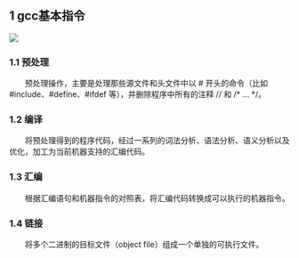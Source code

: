 ## 1 gcc基本指令
<div><img src = "./gcc基本指令.png"></div>

### 1.1 预处理
　　预处理操作，主要是处理那些源文件和头文件中以 # 开头的命令（比如 #include、#define、#ifdef 等），并删除程序中所有的注释 // 和 /* ... */。
### 1.2 编译
　　将预处理得到的程序代码，经过一系列的词法分析、语法分析、语义分析以及优化，加工为当前机器支持的汇编代码。
### 1.3 汇编
　　根据汇编语句和机器指令的对照表，将汇编代码转换成可以执行的机器指令。
### 1.4 链接
　　将多个二进制的目标文件（object file）组成一个单独的可执行文件。
